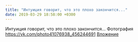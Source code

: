 ```yaml
---
title: "Интуиция говорит, что это плохо закончится..."
date: 2019-03-29 18:58:00 +0300
---
```


Интуиция говорит, что это плохо закончится...
Фотография
<a class="vk-attach" href="https://vk.com/photo41076938_456244691">https://vk.com/photo41076938_456244691</a>
<a class="vk-attach" href="https://vk.com/photo41076938_456244691">Вложение</a>
